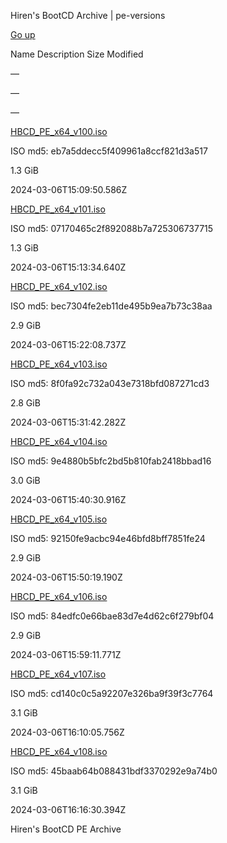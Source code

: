 Hiren's BootCD Archive | pe-versions

[Go up](/)

Name Description Size Modified



—

—

—

[HBCD\_PE\_x64\_v100.iso](https://archive.hirensbootcd.org/pe-versions/HBCD_PE_x64_v100.iso)

ISO md5: eb7a5ddecc5f409961a8ccf821d3a517

1.3 GiB

2024-03-06T15:09:50.586Z

[HBCD\_PE\_x64\_v101.iso](https://archive.hirensbootcd.org/pe-versions/HBCD_PE_x64_v101.iso)

ISO md5: 07170465c2f892088b7a725306737715

1.3 GiB

2024-03-06T15:13:34.640Z

[HBCD\_PE\_x64\_v102.iso](https://archive.hirensbootcd.org/pe-versions/HBCD_PE_x64_v102.iso)

ISO md5: bec7304fe2eb11de495b9ea7b73c38aa

2.9 GiB

2024-03-06T15:22:08.737Z

[HBCD\_PE\_x64\_v103.iso](https://archive.hirensbootcd.org/pe-versions/HBCD_PE_x64_v103.iso)

ISO md5: 8f0fa92c732a043e7318bfd087271cd3

2.8 GiB

2024-03-06T15:31:42.282Z

[HBCD\_PE\_x64\_v104.iso](https://archive.hirensbootcd.org/pe-versions/HBCD_PE_x64_v104.iso)

ISO md5: 9e4880b5bfc2bd5b810fab2418bbad16

3.0 GiB

2024-03-06T15:40:30.916Z

[HBCD\_PE\_x64\_v105.iso](https://archive.hirensbootcd.org/pe-versions/HBCD_PE_x64_v105.iso)

ISO md5: 92150fe9acbc94e46bfd8bff7851fe24

2.9 GiB

2024-03-06T15:50:19.190Z

[HBCD\_PE\_x64\_v106.iso](https://archive.hirensbootcd.org/pe-versions/HBCD_PE_x64_v106.iso)

ISO md5: 84edfc0e66bae83d7e4d62c6f279bf04

2.9 GiB

2024-03-06T15:59:11.771Z

[HBCD\_PE\_x64\_v107.iso](https://archive.hirensbootcd.org/pe-versions/HBCD_PE_x64_v107.iso)

ISO md5: cd140c0c5a92207e326ba9f39f3c7764

3.1 GiB

2024-03-06T16:10:05.756Z

[HBCD\_PE\_x64\_v108.iso](https://archive.hirensbootcd.org/pe-versions/HBCD_PE_x64_v108.iso)

ISO md5: 45baab64b088431bdf3370292e9a74b0

3.1 GiB

2024-03-06T16:16:30.394Z

Hiren's BootCD PE Archive
